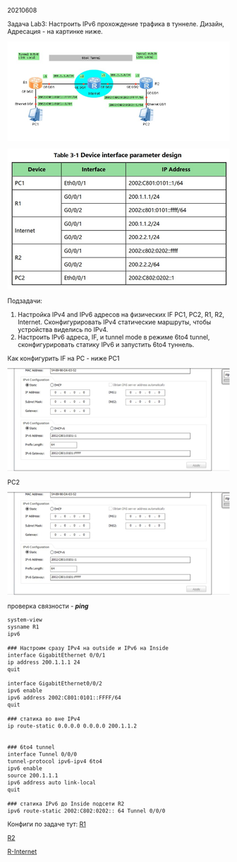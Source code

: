 20210608

Задача Lab3:
Настроить IPv6 прохождение трафика в туннеле. Дизайн, Адресация - на картинке ниже.

![](pictures/01.jpg)

![](pictures/02.jpg)

Подзадачи:
1. Настройка IPv4 and IPv6 адресов на физических IF PC1, PC2, R1, R2, Internet. Сконфигурировать IPv4 статические маршруты, чтобы устройства виделись по IPv4. 
2. Настроить IPv6 адреса, IF, и tunnel mode в режиме 6to4 tunnel, сконфигурировать статику IPv6 и запустить 6to4 туннель. 

Как конфигурить IF на PC - ниже
PC1

![](pictures/03.jpg)

PC2

![](pictures/03.jpg)

проверка связности - ___ping___

```
system-view 
sysname R1
ipv6
 
### Настроим сразу IPv4 на outside и IPv6 на Inside
interface GigabitEthernet 0/0/1
ip address 200.1.1.1 24 
quit

interface GigabitEthernet0/0/2
ipv6 enable
ipv6 address 2002:C801:0101::FFFF/64
quit

### статика во вне IPv4
ip route-static 0.0.0.0 0.0.0.0 200.1.1.2


### 6to4 tunnel
interface Tunnel 0/0/0 
tunnel-protocol ipv6-ipv4 6to4 
ipv6 enable
source 200.1.1.1
ipv6 address auto link-local
quit

### статика IPv6 до Inside подсети R2
ipv6 route-static 2002:C802:0202:: 64 Tunnel 0/0/0
```

Конфиги по задаче тут:
[R1](config/L3/R1.txt)

[R2](config/L3/R2.txt)

[R-Internet](config/L3/R-Internet.txt)

